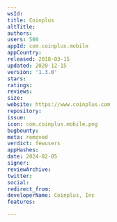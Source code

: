 ```yaml
---
wsId: 
title: Coinplus
altTitle: 
authors: 
users: 500
appId: com.coinplus.mobile
appCountry: 
released: 2018-03-15
updated: 2020-12-15
version: '1.3.0'
stars: 
ratings: 
reviews: 
size: 
website: https://www.coinplus.com
repository: 
issue: 
icon: com.coinplus.mobile.png
bugbounty: 
meta: removed
verdict: fewusers
appHashes: 
date: 2024-02-05
signer: 
reviewArchive: 
twitter: 
social: 
redirect_from: 
developerName: Coinplus, Inc
features: 

---
```


